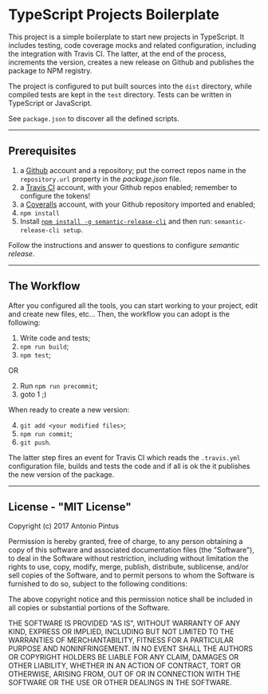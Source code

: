 # TypeScript Projects Boilerplate

This project is a simple boilerplate to start new projects in TypeScript. It includes testing, code coverage mocks and related configuration, including the integration with Travis CI. The latter, at the end of the process, increments the version, creates a new release on Github and publishes the package to NPM registry.

The project is configured to put built sources into the `dist` directory, while compiled tests are kept in the `test` directory.
Tests can be written in TypeScript or JavaScript.

See `package.json` to discover all the defined scripts.



---

Prerequisites
--------------

1. a [Github](https://github.com/) account and a repository; put the correct repos name in the `repository.url` property in the *package.json* file.
2. a [Travis CI](https://travis-ci.org/) account, with your Github repos enabled; remember to configure the tokens!
3. a [Coveralls](https://coveralls.io/) account, with your Github repository imported and enabled;
4. `npm install`
5. Install [`npm install -g semantic-release-cli`](https://www.npmjs.com/package/semantic-release-cli) and then run: `semantic-release-cli setup`. 

Follow the instructions and answer to questions to configure *semantic release*.

---

The Workflow
------------
After you configured all the tools, you can start working to your project, edit and create new files, etc...
Then, the workflow you can adopt is the following:

1. Write code and tests;
2. `npm run build`;
3. `npm test`;

OR

2. Run `npm run precommit`;
3. goto 1   ;)

When ready to create a new version:

4. `git add <your modified files>`;
5. `npm run commit`;
6. `git push`.

The latter step fires an event for Travis CI which reads the `.travis.yml` configuration file, builds and tests the code and if all is ok the it publishes the new version of the package.  




---


License - "MIT License"
-----------------------

Copyright (c) 2017 Antonio Pintus

Permission is hereby granted, free of charge, to any person obtaining a copy
of this software and associated documentation files (the "Software"), to deal
in the Software without restriction, including without limitation the rights
to use, copy, modify, merge, publish, distribute, sublicense, and/or sell
copies of the Software, and to permit persons to whom the Software is
furnished to do so, subject to the following conditions:

The above copyright notice and this permission notice shall be included in all
copies or substantial portions of the Software.

THE SOFTWARE IS PROVIDED "AS IS", WITHOUT WARRANTY OF ANY KIND, EXPRESS OR
IMPLIED, INCLUDING BUT NOT LIMITED TO THE WARRANTIES OF MERCHANTABILITY,
FITNESS FOR A PARTICULAR PURPOSE AND NONINFRINGEMENT. IN NO EVENT SHALL THE
AUTHORS OR COPYRIGHT HOLDERS BE LIABLE FOR ANY CLAIM, DAMAGES OR OTHER
LIABILITY, WHETHER IN AN ACTION OF CONTRACT, TORT OR OTHERWISE, ARISING FROM,
OUT OF OR IN CONNECTION WITH THE SOFTWARE OR THE USE OR OTHER DEALINGS IN THE
SOFTWARE.